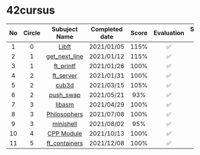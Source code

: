 # 42cursus


|No|Circle|Subuject Name|Completed date|Score|Evaluation|Subject Files|
|:-:|:----:|:-----------:|:------------:|:---:|:--------:|:-----:|
|1|0|[Libft](https://github.com/leeworld9/42cursus-Libft/tree/master)|2021/01/05|115%|✅|[Link](https://github.com/leeworld9/42cursus-Libft/blob/master/subject/en.subject.pdf)|
|2|1|[get_next_line](https://github.com/leeworld9/42cursus-get_next_line)|2021/01/12|115%|✅|[Link](https://github.com/leeworld9/42cursus-get_next_line/blob/master/subject/en.subject.pdf)|
|3|1|[ft_printf](https://github.com/leeworld9/42cursus-ft_printf)|2021/01/26|100%|✅|[Link](https://github.com/leeworld9/42cursus-ft_printf/blob/master/subject/en.subject.pdf)|
|4|2|[ft_server](https://github.com/leeworld9/42cursus-ft_server)|2021/01/31|100%|✅|[Link](https://github.com/leeworld9/42cursus-ft_server/blob/master/subject/en.subject.pdf)|
|5|2|[cub3d](https://github.com/leeworld9/42cursus-cub3d)|2021/03/15|105%|✅|[Link](https://github.com/leeworld9/42cursus-cub3d/blob/master/subject/en.subject.pdf)|
|6|2|[push_swap](https://github.com/leeworld9/42cursus-push_swap)|2021/05/21|93%|✅|[Link](https://github.com/leeworld9/42cursus-push_swap/blob/master/subject/en.subject.pdf)|
|7|3|[libasm](https://github.com/leeworld9/42cursus-libasm)|2021/04/29|100%|✅|[Link](https://github.com/leeworld9/42cursus-libasm/blob/master/subject/en.subject.pdf)|
|8|3|[Philosophers](https://github.com/leeworld9/42cursus-Philosophers)|2021/07/08|100%|✅|[Link](https://github.com/leeworld9/42cursus-Philosophers/blob/master/subject/en.subject.pdf)|
|9|3|[minishell](https://github.com/leeworld9/42cursus-minishell)|2021/08/02|95%|✅|[Link](https://github.com/leeworld9/42cursus-minishell/blob/master/subject/en.subject.pdf)|
|10|4|[CPP Module](https://github.com/leeworld9/42cursus-CPP_Module)|2021/10/13|100%|✅|[Link](https://github.com/leeworld9/42cursus-CPP_Module/tree/master/subject)|
|11|5|[ft_containers](https://github.com/leeworld9/42cursus-ft_containers)|2021/12/08|100%|✅|[Link](https://github.com/leeworld9/42cursus-ft_containers/blob/master/subject/en.subject.pdf)|
